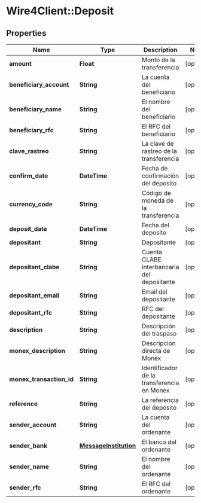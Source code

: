 # Wire4Client::Deposit

## Properties
Name | Type | Description | Notes
------------ | ------------- | ------------- | -------------
**amount** | **Float** | Monto de la transferencia | [optional] 
**beneficiary_account** | **String** | La cuenta del beneficiario | [optional] 
**beneficiary_name** | **String** | El nombre del beneficiario | [optional] 
**beneficiary_rfc** | **String** | El RFC del beneficiario | [optional] 
**clave_rastreo** | **String** | La clave de rastreo de la transferencia | [optional] 
**confirm_date** | **DateTime** | Fecha de confirmación del deposito | [optional] 
**currency_code** | **String** | Código de moneda de la transferencia | [optional] 
**deposit_date** | **DateTime** | Fecha del deposito | [optional] 
**depositant** | **String** | Depositante | [optional] 
**depositant_clabe** | **String** | Cuenta CLABE interbancaria del depositante | [optional] 
**depositant_email** | **String** | Email del depositante | [optional] 
**depositant_rfc** | **String** | RFC del depositante | [optional] 
**description** | **String** | Descripción del traspaso | [optional] 
**monex_description** | **String** | Descripción directa de Monex | [optional] 
**monex_transaction_id** | **String** | Identificador de la transferencia en Monex | [optional] 
**reference** | **String** | La referencia del depósito | [optional] 
**sender_account** | **String** | La cuenta del ordenante | [optional] 
**sender_bank** | [**MessageInstitution**](MessageInstitution.md) | El banco del ordenante | [optional] 
**sender_name** | **String** | El nombre del ordenante | [optional] 
**sender_rfc** | **String** | El RFC del ordenante | [optional] 


